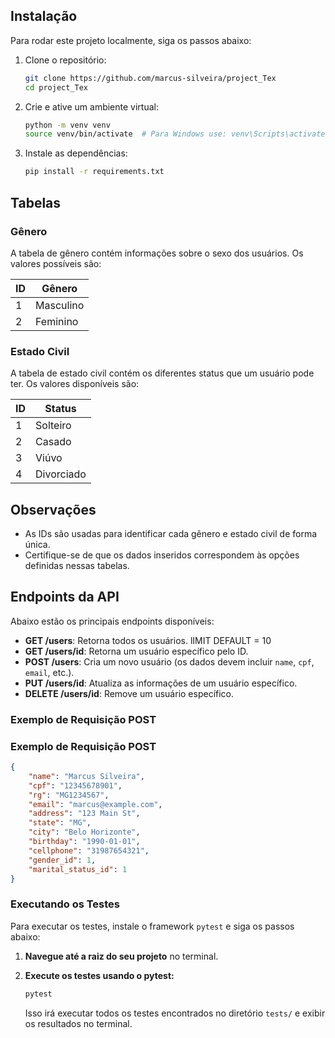 ## Instalação

Para rodar este projeto localmente, siga os passos abaixo:

1. Clone o repositório:
    ```bash
    git clone https://github.com/marcus-silveira/project_Tex
    cd project_Tex
    ```

2. Crie e ative um ambiente virtual:
    ```bash
    python -m venv venv
    source venv/bin/activate  # Para Windows use: venv\Scripts\activate
    ```

3. Instale as dependências:
    ```bash
    pip install -r requirements.txt
    ```

## Tabelas

### Gênero

A tabela de gênero contém informações sobre o sexo dos usuários. Os valores possíveis são:

| ID | Gênero   |
| -- | -------- |
| 1  | Masculino |
| 2  | Feminino  |

### Estado Civil

A tabela de estado civil contém os diferentes status que um usuário pode ter. Os valores disponíveis são:

| ID | Status      |
| -- | ----------- |
| 1  | Solteiro    |
| 2  | Casado      |
| 3  | Viúvo       |
| 4  | Divorciado   |

## Observações
- As IDs são usadas para identificar cada gênero e estado civil de forma única.
- Certifique-se de que os dados inseridos correspondem às opções definidas nessas tabelas.

## Endpoints da API

Abaixo estão os principais endpoints disponíveis:

- **GET /users**: Retorna todos os usuários. lIMIT DEFAULT = 10
- **GET /users/id**: Retorna um usuário específico pelo ID.
- **POST /users**: Cria um novo usuário (os dados devem incluir `name`, `cpf`, `email`, etc.).
- **PUT /users/id**: Atualiza as informações de um usuário específico.
- **DELETE /users/id**: Remove um usuário específico.

### Exemplo de Requisição POST
### Exemplo de Requisição POST

```json
{
    "name": "Marcus Silveira",
    "cpf": "12345678901",
    "rg": "MG1234567",
    "email": "marcus@example.com",
    "address": "123 Main St",
    "state": "MG",
    "city": "Belo Horizonte",
    "birthday": "1990-01-01",
    "cellphone": "31987654321",
    "gender_id": 1,
    "marital_status_id": 1
}
```


### Executando os Testes

Para executar os testes, instale o framework `pytest` e siga os passos abaixo:

1. **Navegue até a raiz do seu projeto** no terminal.

2. **Execute os testes usando o pytest:**

   ```bash
   pytest
   ```

   Isso irá executar todos os testes encontrados no diretório `tests/` e exibir os resultados no terminal.

